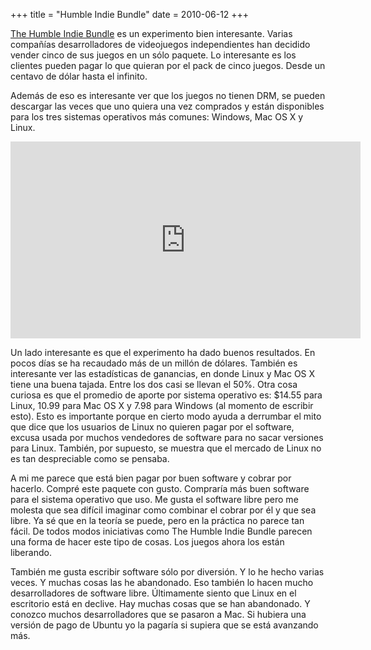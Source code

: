 +++
title = "Humble Indie Bundle"
date = 2010-06-12
+++

[The Humble Indie Bundle](http://www.wolfire.com/humble) es un experimento bien interesante. Varias compañías desarrolladores de videojuegos independientes han decidido vender cinco de sus juegos en un sólo paquete. Lo interesante es los clientes pueden pagar lo que quieran por el pack de cinco juegos. Desde un centavo de dólar hasta el infinito.

Además de eso es interesante ver que los juegos no tienen DRM, se pueden descargar las veces que uno quiera una vez comprados y están disponibles para los tres sistemas operativos más comunes: Windows, Mac OS X y Linux.

<iframe width="560" height="315" src="https://www.youtube.com/embed/M7Aw5C7WQ6g?si=18SHL-9qZtIPHWQ4" title="YouTube video player" frameborder="0" allow="accelerometer; autoplay; clipboard-write; encrypted-media; gyroscope; picture-in-picture; web-share" referrerpolicy="strict-origin-when-cross-origin" allowfullscreen></iframe>

Un lado interesante es que el experimento ha dado buenos resultados. En pocos días se ha recaudado más de un millón de dólares. También es interesante ver las estadísticas de ganancias, en donde Linux y Mac OS X tiene una buena tajada. Entre los dos casi se llevan el 50%. Otra cosa curiosa es que el promedio de aporte por sistema operativo es: $14.55 para Linux, 10.99 para Mac OS X y 7.98 para Windows (al momento de escribir esto). Esto es importante porque en cierto modo ayuda a derrumbar el mito que dice que los usuarios de Linux no quieren pagar por el software, excusa usada por muchos vendedores de software para no sacar versiones para Linux. También, por supuesto, se muestra que el mercado de Linux no es tan despreciable como se pensaba.

A mi me parece que está bien pagar por buen software y cobrar por hacerlo. Compré este paquete con gusto. Compraría más buen software para el sistema operativo que uso. Me gusta el software libre pero me molesta que sea difícil imaginar como combinar el cobrar por él y que sea libre. Ya sé que en la teoría se puede, pero en la práctica no parece tan fácil. De todos modos iniciativas como The Humble Indie Bundle parecen una forma de hacer este tipo de cosas. Los juegos ahora los están liberando.

También me gusta escribir software sólo por diversión. Y lo he hecho varias veces. Y muchas cosas las he abandonado. Eso también lo hacen mucho desarrolladores de software libre. Últimamente siento que Linux en el escritorio está en declive. Hay muchas cosas que se han abandonado. Y conozco muchos desarrolladores que se pasaron a Mac. Si hubiera una versión de pago de Ubuntu yo la pagaría si supiera que se está avanzando más.
